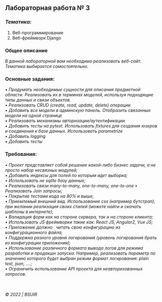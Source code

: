 ## Лабораторная работа № 3    

### _Тематика:_   
1. Веб-программирование  
2. Веб-фреймворк Django

### __Общее описание__

_В данной лабораторной вам необходимо реализовать веб-сайт. Тематика выбирается самостоятельно._  
 
### __Основные задания:__    
• _Продумать необходимые сущности для описания предметной области. Реализовать их в терминах моделей, используя подходящие типы данных и связи объектов._   
• _Реализовать CRUD (create, read, update, delete) операции_  
• _Добавить все модели в админскую панель. Отобразить связанные модели на одной странице_   
• _Реализовать механизмы авторизации/аутентификации_  
• _Добавить тесты на pytest. Использовать fixtures для создания юзеров и соединения к базе данных. Использовать parametrize_   
• _Добавить logging_  
• _Добавить тесты_
 
### __Требования:__  
_• Проект представляет собой решение какой-либо бизнес задачи, а не просто набор несвязных модулей;_  
_• Добавить индексы для полей по которым идет выборка;_  
_• Использовать не sqlite базу данных;_  
_• Реализовать связи many-to-many, one-to-many, one-to-one_  _• Реализовать Join запросы;_  
_• Покрытие тестами кода на 80% и выше;_  
_• Приемлемый внешний вид. Использование css (например бутстрап), при желании реализация своих стилей (можете найти и скачать шаблоны в интернете);_  
_• Валидация форм как на стороне сервера, так и на стороне клиента;_  
_• Использовать JS фреймворки такие как: React JS, Angular2, Vue JS;_  
_• Приложение должно   читать свою конфигурацию из конфигурационного файла;_  
_• Поддержка разного уровня логирования (уровень логирования брать из конфигурации приложения);_  
_• Использование различного формата вывода логов для режима разработки и продакшн запуска. Например, реализовать параметр по значению которого будет выбран режим формат логирования: plain text, json, ….;_  
_• Ограничить использование API проекта для неавторизованных запросов._  


&nbsp;  
###### © 2022 | BSUIR
